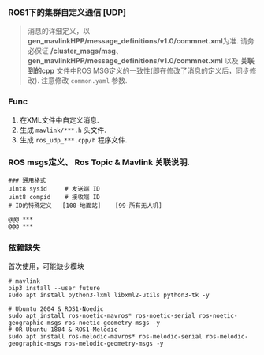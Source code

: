 
### ROS1下的集群自定义通信 [UDP]

> 消息的详细定义，以 **gen_mavlinkHPP/message_definitions/v1.0/commnet.xml**为准.
> 请务必保证 **/cluster_msgs/msg**、 **gen_mavlinkHPP/message_definitions/v1.0/commnet.xml** 以及 **关联到的cpp** 文件中ROS MSG定义的一致性(即在修改了消息的定义后，同步修改).
> 注意修改 `common.yaml` 参数.

### Func
  1. 在XML文件中自定义消息.
  2. 生成 `mavlink/***.h` 头文件.
  3. 生成 `ros_udp_***.cpp/h` 程序文件.
  
### ROS msgs定义、 Ros Topic & Mavlink 关联说明.

```
### 通用格式
uint8 sysid     # 发送端 ID 
uint8 compid    # 接收端 ID 
# ID的特殊定义   [100-地面站]    [99-所有无人机]

@@@ ***
@@@ ***
```

### 依赖缺失

首次使用，可能缺少模块

```
# mavlink
pip3 install --user future
sudo apt install python3-lxml libxml2-utils python3-tk -y

# Ubuntu 2004 & ROS1-Noedic
sudo apt install ros-noetic-mavros* ros-noetic-serial ros-noetic-geographic-msgs ros-noetic-geometry-msgs -y
# OR Ubuntu 1804 & ROS1-Melodic
sudo apt install ros-melodic-mavros* ros-melodic-serial ros-melodic-geographic-msgs ros-melodic-geometry-msgs -y

```



